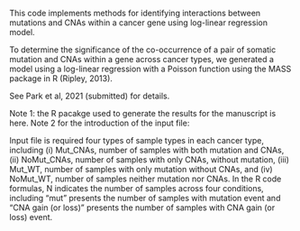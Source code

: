 This code implements methods for identifying interactions between mutations and CNAs within a cancer gene using log-linear regression model.

To determine the significance of the co-occurrence of a pair of somatic mutation and CNAs within a gene across cancer types, we generated a model using a log-linear regression with a Poisson function using the MASS package in R (Ripley, 2013).

See Park et al, 2021 (submitted) for details.

Note 1: the R pacakge used to generate the results for the manuscript is here. Note 2 for the introduction of the input file:

Input file is required four types of sample types in each cancer type, including (i) Mut_CNAs, number of samples with both mutation and CNAs, (ii) NoMut_CNAs, number of samples with only CNAs, without mutation, (iii) Mut_WT, number of samples with only mutation without CNAs, and (iv) NoMut_WT, number of samples neither mutation nor CNAs. In the R code formulas, N indicates the number of samples across four conditions, including “mut” presents the number of samples with mutation event and “CNA gain (or loss)” presents the number of samples with CNA gain (or loss) event.
